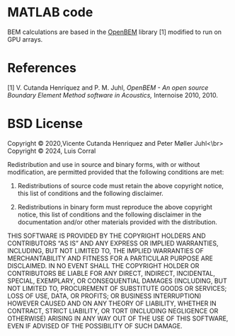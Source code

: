 # MATLAB code

BEM calculations are based in the [OpenBEM](http://openbem.dk/) library [1] modified to run on GPU arrays.

# References

[1] V. Cutanda Henríquez and P. M. Juhl, *OpenBEM - An open source Boundary Element Method software in Acoustics,* Internoise 2010, 2010.

# BSD License

Copyright © 2020,Vicente Cutanda Henriquez and Peter Møller Juhl<\br>
Copyright © 2024, Luis Corral

Redistribution and use in source and binary forms, with or without modification, are permitted provided that the following conditions are met:

1. Redistributions of source code must retain the above copyright notice, this list of conditions and the following disclaimer.

2. Redistributions in binary form must reproduce the above copyright notice, this list of conditions and the following disclaimer in the documentation and/or other materials provided with the distribution.

THIS SOFTWARE IS PROVIDED BY THE COPYRIGHT HOLDERS AND CONTRIBUTORS “AS IS” AND ANY EXPRESS OR IMPLIED WARRANTIES, INCLUDING, BUT NOT LIMITED TO, THE IMPLIED WARRANTIES OF MERCHANTABILITY AND FITNESS FOR A PARTICULAR PURPOSE ARE DISCLAIMED. IN NO EVENT SHALL THE COPYRIGHT HOLDER OR CONTRIBUTORS BE LIABLE FOR ANY DIRECT, INDIRECT, INCIDENTAL, SPECIAL, EXEMPLARY, OR CONSEQUENTIAL DAMAGES (INCLUDING, BUT NOT LIMITED TO, PROCUREMENT OF SUBSTITUTE GOODS OR SERVICES; LOSS OF USE, DATA, OR PROFITS; OR BUSINESS INTERRUPTION) HOWEVER CAUSED AND ON ANY THEORY OF LIABILITY, WHETHER IN CONTRACT, STRICT LIABILITY, OR TORT (INCLUDING NEGLIGENCE OR OTHERWISE) ARISING IN ANY WAY OUT OF THE USE OF THIS SOFTWARE, EVEN IF ADVISED OF THE POSSIBILITY OF SUCH DAMAGE.
